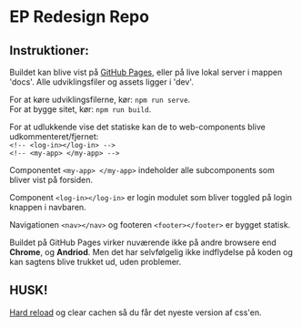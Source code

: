 # EP Redesign Repo

## Instruktioner:

Buildet kan blive vist på [GitHub Pages](https://orindholt.github.io/ep-redesign-lit/), eller på live lokal server i mappen 'docs'.
Alle udviklingsfiler og assets ligger i 'dev'.

For at køre udviklingsfilerne, kør: `npm run serve`.
<br/>For at bygge sitet, kør: `npm run build`.

For at udlukkende vise det statiske kan de to web-components blive udkommenteret/fjernet:
<br/>`<!-- <log-in></log-in> -->`<br/>
`<!-- <my-app> </my-app> -->`

Componentet `<my-app> </my-app>` indeholder alle subcomponents som bliver vist på forsiden.

Component `<log-in></log-in>` er login modulet som bliver toggled på login knappen i navbaren.

Navigationen `<nav></nav>` og footeren `<footer></footer>` er bygget statisk.

Buildet på GitHub Pages virker nuværende ikke på andre browsere end **Chrome**, og **Andriod**.
Men det har selvfølgelig ikke indflydelse på koden og kan sagtens blive trukket ud, uden problemer.

## HUSK!<br/>

[Hard reload](https://fabricdigital.co.nz/blog/how-to-hard-refresh-your-browser-and-clear-cache) og clear cachen så du får det nyeste version af css'en.

